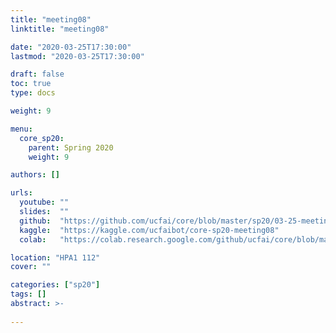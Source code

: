 ```yaml
---
title: "meeting08"
linktitle: "meeting08"

date: "2020-03-25T17:30:00"
lastmod: "2020-03-25T17:30:00"

draft: false
toc: true
type: docs

weight: 9

menu:
  core_sp20:
    parent: Spring 2020
    weight: 9

authors: []

urls:
  youtube: ""
  slides:  ""
  github:  "https://github.com/ucfai/core/blob/master/sp20/03-25-meeting08/03-25-meeting08.ipynb"
  kaggle:  "https://kaggle.com/ucfaibot/core-sp20-meeting08"
  colab:   "https://colab.research.google.com/github/ucfai/core/blob/master/sp20/03-25-meeting08/03-25-meeting08.ipynb"

location: "HPA1 112"
cover: ""

categories: ["sp20"]
tags: []
abstract: >-
  
---
```

